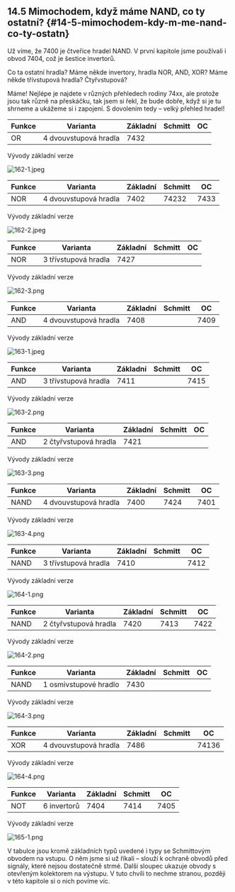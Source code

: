 ## 14.5 Mimochodem, když máme NAND, co ty ostatní? {#14-5-mimochodem-kdy-m-me-nand-co-ty-ostatn}

Už víme, že 7400 je čtveřice hradel NAND. V první kapitole jsme používali i obvod 7404, což je šestice invertorů.

Co ta ostatní hradla? Máme někde invertory, hradla NOR, AND, XOR? Máme někde třívstupová hradla? Čtyřvstupová?

Máme! Nejlépe je najdete v různých přehledech rodiny 74xx, ale protože jsou tak různě na přeskáčku, tak jsem si řekl, že bude dobře, když si je tu shrneme a ukážeme si i zapojení. S dovolením tedy – velký přehled hradel!

| Funkce | Varianta | Základní | Schmitt | OC |
| --- | --- | --- | --- | --- |
| OR | 4 dvouvstupová hradla | 7432 |  |  |

Vývody základní verze

![162-1.jpeg](../images/00166.jpeg)

| Funkce | Varianta | Základní | Schmitt | OC |
| --- | --- | --- | --- | --- |
| NOR | 4 dvouvstupová hradla | 7402 | 74232 | 7433 |

Vývody základní verze

![162-2.jpeg](../images/00143.jpeg)

| Funkce | Varianta | Základní | Schmitt | OC |
| --- | --- | --- | --- | --- |
| NOR | 3 třívstupová hradla | 7427 |  |  |

Vývody základní verze

![162-3.png](../images/000246.png)

| Funkce | Varianta | Základní | Schmitt | OC |
| --- | --- | --- | --- | --- |
| AND | 4 dvouvstupová hradla | 7408 |  | 7409 |

Vývody základní verze

![163-1.jpeg](../images/00147.jpeg)

| Funkce | Varianta | Základní | Schmitt | OC |
| --- | --- | --- | --- | --- |
| AND | 3 třívstupová hradla | 7411 |  | 7415 |

Vývody základní verze

![163-2.png](../images/000345.png)

| Funkce | Varianta | Základní | Schmitt | OC |
| --- | --- | --- | --- | --- |
| AND | 2 čtyřvstupová hradla | 7421 |  |  |

Vývody základní verze

![163-3.png](../images/000152.png)

| Funkce | Varianta | Základní | Schmitt | OC |
| --- | --- | --- | --- | --- |
| NAND | 4 dvouvstupová hradla | 7400 | 7424 | 7401 |

Vývody základní verze

![163-4.png](../images/000020.png)

| Funkce | Varianta | Základní | Schmitt | OC |
| --- | --- | --- | --- | --- |
| NAND | 3 třívstupová hradla | 7410 |  | 7412 |

Vývody základní verze

![164-1.png](../images/000156.png)

| Funkce | Varianta | Základní | Schmitt | OC |
| --- | --- | --- | --- | --- |
| NAND | 2 čtyřvstupová hradla | 7420 | 7413 | 7422 |

Vývody základní verze

![164-2.png](../images/000017.png)

| Funkce | Varianta | Základní | Schmitt | OC |
| --- | --- | --- | --- | --- |
| NAND | 1 osmivstupové hradlo | 7430 |  |  |

Vývody základní verze

![164-3.png](../images/000160.png)

| Funkce | Varianta | Základní | Schmitt | OC |
| --- | --- | --- | --- | --- |
| XOR | 4 dvouvstupová hradla | 7486 |  | 74136 |

Vývody základní verze

![164-4.png](../images/000224.png)

| Funkce | Varianta | Základní | Schmitt | OC |
| --- | --- | --- | --- | --- |
| NOT | 6 invertorů | 7404 | 7414 | 7405 |

Vývody základní verze

![165-1.png](../images/000165.png)

V tabulce jsou kromě základních typů uvedené i typy se Schmittovým obvodem na vstupu. O něm jsme si už říkali – slouží k ochraně obvodů před signály, které nejsou dostatečně strmé. Další sloupec ukazuje obvody s otevřeným kolektorem na výstupu. V tuto chvíli to nechme stranou, později v této kapitole si o nich povíme víc.
